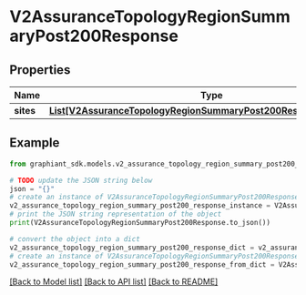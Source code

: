 # V2AssuranceTopologyRegionSummaryPost200Response


## Properties

Name | Type | Description | Notes
------------ | ------------- | ------------- | -------------
**sites** | [**List[V2AssuranceTopologyRegionSummaryPost200ResponseSitesInner]**](V2AssuranceTopologyRegionSummaryPost200ResponseSitesInner.md) |  | [optional] 

## Example

```python
from graphiant_sdk.models.v2_assurance_topology_region_summary_post200_response import V2AssuranceTopologyRegionSummaryPost200Response

# TODO update the JSON string below
json = "{}"
# create an instance of V2AssuranceTopologyRegionSummaryPost200Response from a JSON string
v2_assurance_topology_region_summary_post200_response_instance = V2AssuranceTopologyRegionSummaryPost200Response.from_json(json)
# print the JSON string representation of the object
print(V2AssuranceTopologyRegionSummaryPost200Response.to_json())

# convert the object into a dict
v2_assurance_topology_region_summary_post200_response_dict = v2_assurance_topology_region_summary_post200_response_instance.to_dict()
# create an instance of V2AssuranceTopologyRegionSummaryPost200Response from a dict
v2_assurance_topology_region_summary_post200_response_from_dict = V2AssuranceTopologyRegionSummaryPost200Response.from_dict(v2_assurance_topology_region_summary_post200_response_dict)
```
[[Back to Model list]](../README.md#documentation-for-models) [[Back to API list]](../README.md#documentation-for-api-endpoints) [[Back to README]](../README.md)


